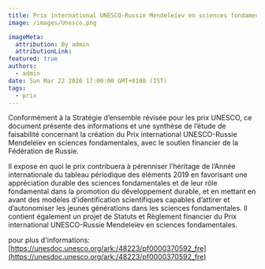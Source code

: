 ```yaml
---
title: Prix international UNESCO-Russie Mendeleïev en sciences fondamentales.
image: /images/Unesco.png

imageMeta:
  attribution: By admin
  attributionLink:
featured: true
authors:
  - admin
date: Sun Mar 22 2020 17:00:00 GMT+0100 (IST)
tags:
  - prix
---
```

Conformément à la Stratégie d’ensemble révisée pour les prix UNESCO, ce document présente des informations et une synthèse de l’étude de faisabilité concernant la création du Prix international UNESCO-Russie Mendeleïev en sciences fondamentales, avec le soutien financier de la Fédération de Russie.

Il expose en quoi le prix contribuera à pérenniser l’héritage de l’Année internationale du tableau périodique des éléments 2019 en favorisant une appréciation durable des sciences fondamentales et de leur rôle fondamental dans la promotion du développement durable, et en mettant en avant des modèles d’identification scientifiques capables d’attirer et d’autonomiser les jeunes générations dans les sciences fondamentales. Il contient également un projet de Statuts et Règlement financier du Prix international UNESCO-Russie Mendeleïev en sciences fondamentales.

pour plus d'informations: [https://unesdoc.unesco.org/ark:/48223/pf0000370592_fre](https://unesdoc.unesco.org/ark:/48223/pf0000370592_fre)
